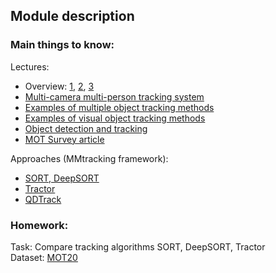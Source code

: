 ## Module description

###  Main things to know:  
Lectures:
- Overview: [1](https://medium.com/@cindy.trinh.sridykhan/a-tour-of-video-object-tracking-part-i-presentation-8a8aa9da9394), [2](https://medium.com/@cindy.trinh.sridykhan/a-tour-of-video-object-tracking-part-ii-single-object-tracking-708261304ea7), [3](https://medium.com/@cindy.trinh.sridykhan/a-tour-of-video-object-tracking-part-iii-multiple-object-tracking-5e3a15ae0a7c)
- [Multi-camera multi-person tracking system](https://videoportal.epam.com/video/9oXMEORw)
- [Examples of multiple object tracking methods](https://www.coursera.org/lecture/deep-learning-in-computer-vision/examples-of-visual-object-tracking-methods-NmYR4)
- [Examples of visual object tracking methods](https://www.coursera.org/lecture/deep-learning-in-computer-vision/examples-of-multiple-object-tracking-methods-VJZUW)
- [Object detection and tracking](https://blog.netcetera.com/object-detection-and-tracking-in-2020-f10fb6ff9af3)
- [MOT Survey article](https://arxiv.org/pdf/1907.12740.pdf)

Approaches (MMtracking framework):
- [SORT, DeepSORT](https://github.com/open-mmlab/mmtracking/tree/master/configs/mot/deepsort)
- [Tractor](https://github.com/open-mmlab/mmtracking/tree/master/configs/mot/tracktor)
- [QDTrack](https://github.com/open-mmlab/mmtracking/tree/master/configs/mot/qdtrack)

###  Homework:
Task: Compare tracking algorithms SORT, DeepSORT, Tractor  
Dataset: [MOT20](https://motchallenge.net/data/MOT20/)  
